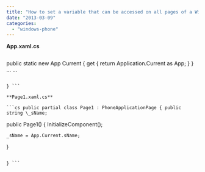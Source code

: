 ```yaml
---
title: "How to set a variable that can be accessed on all pages of a Windows Phone App"
date: "2013-03-09"
categories: 
  - "windows-phone"
---
```


**App.xaml.cs**

```cs public partial class App : Application { public string sName { get; set; }

```
 public static new App Current
 {
     get { return Application.Current as App; }
 }
  ...
  ...
```

} ```

**Page1.xaml.cs**

```cs public partial class Page1 : PhoneApplicationPage { public string \_sName;

```
 public Page1()
 {
    InitializeComponent();

    _sName = App.Current.sName;
 }
```

} ```
